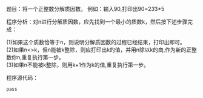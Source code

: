 题目：将一个正整数分解质因数。
例如：输入90,打印出90=2*3*3*5

程序分析：对n进行分解质因数，应先找到一个最小的质数k，然后按下述步骤完成：  

(1)如果这个质数恰等于n，则说明分解质因数的过程已经结束，打印出即可。  
(2)如果n<>k，但n能被k整除，则应打印出k的值，并用n除以k的商,作为新的正整数你n,重复执行第一步。  
(3)如果n不能被k整除，则用k+1作为k的值,重复执行第一步。  

程序源代码：  
```
pass
```
